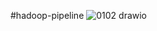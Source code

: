 #hadoop-pipeline
![0102 drawio](https://github.com/user-attachments/assets/78f52fd1-bf8b-4168-a14e-eb3b36f4d35c)
